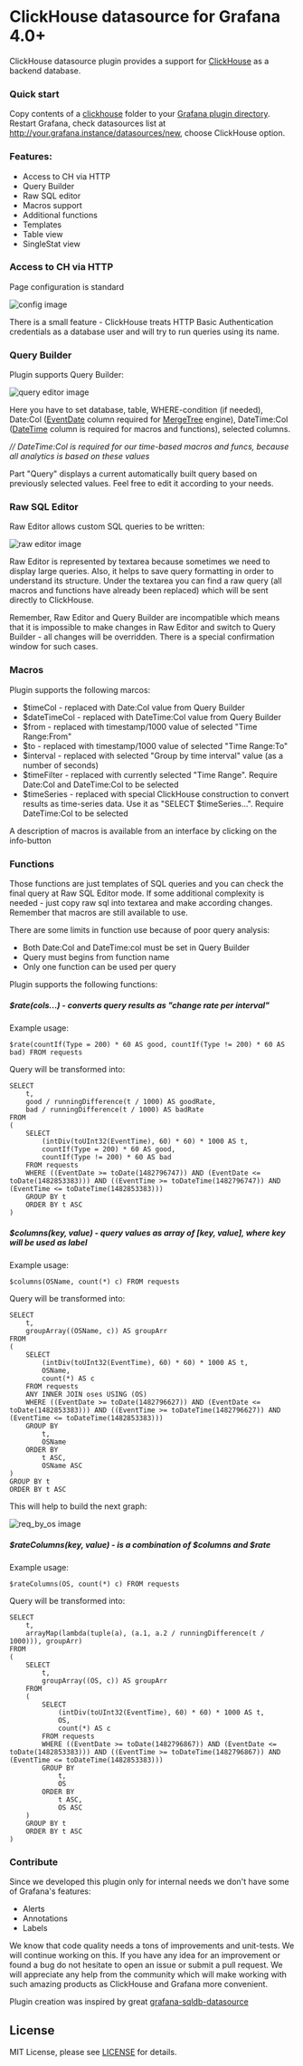# ClickHouse datasource for Grafana 4.0+

ClickHouse datasource plugin provides a support for [ClickHouse](https://clickhouse.yandex) as a backend database.  

### Quick start
Copy contents of a [clickhouse](https://github.com/Vertamedia/clickhouse-grafana/tree/master/clickhouse) folder to your [Grafana plugin directory](http://docs.grafana.org/plugins/installation/#grafana-plugin-directory). Restart Grafana, check datasources list at http://your.grafana.instance/datasources/new, choose ClickHouse option.

### Features:

 * Access to CH via HTTP
 * Query Builder
 * Raw SQL editor
 * Macros support
 * Additional functions
 * Templates
 * Table view
 * SingleStat view


### Access to CH via HTTP
Page configuration is standard

![config image](https://cloud.githubusercontent.com/assets/2902918/21719219/2fc6aa78-d425-11e6-83c0-ad92e068ff4e.png)


There is a small feature - ClickHouse treats HTTP Basic Authentication credentials as a database user and will try to run queries using its name.

### Query Builder

Plugin supports Query Builder:

![query editor image](https://cloud.githubusercontent.com/assets/2902918/21719220/2fddcde8-d425-11e6-8b54-1d8609d9d1cd.png)

Here you have to set database, table, WHERE-condition (if needed), 
Date:Col ([EventDate](https://clickhouse.yandex/reference_en.html#Date) column required for [MergeTree](https://clickhouse.yandex/reference_en.html#MergeTree) engine), 
DateTime:Col ([DateTime](https://clickhouse.yandex/reference_en.html#DateTime) column is required for macros and functions), selected columns.

*// DateTime:Col is required for our time-based macros and funcs, because all analytics is based on these values*

Part "Query" displays a current automatically built query based on previously selected values. Feel free to edit it according to your needs.

### Raw SQL Editor

Raw Editor allows custom SQL queries to be written:

![raw editor image](https://cloud.githubusercontent.com/assets/2902918/21719221/2fea14e0-d425-11e6-9211-5e842169eef3.png)


Raw Editor is represented by textarea because sometimes we need to display large queries. Also, it helps to save query formatting in order to understand its structure. 
Under the textarea you can find a raw query (all macros and functions have already been replaced) which will be sent directly to ClickHouse. 

Remember, Raw Editor and Query Builder are incompatible which means that it is impossible to make changes in Raw Editor and switch to Query Builder - all changes will be overridden. There is a special confirmation window for such cases.

### Macros

Plugin supports the following marcos:

* $timeCol - replaced with Date:Col value from Query Builder
* $dateTimeCol - replaced with DateTime:Col value from Query Builder
* $from - replaced with timestamp/1000 value of selected "Time Range:From"
* $to - replaced with timestamp/1000 value of selected "Time Range:To"
* $interval - replaced with selected "Group by time interval" value (as a number of seconds)
* $timeFilter - replaced with currently selected "Time Range". 
  Require Date:Col and DateTime:Col to be selected
* $timeSeries - replaced with special ClickHouse construction to convert results as time-series data. Use it as "SELECT $timeSeries...". 
Require DateTime:Col to be selected

A description of macros is available from an interface by clicking on the info-button

### Functions

Those functions are just templates of SQL queries and you can check the final query at Raw SQL Editor mode. 
If some additional complexity is needed - just copy raw sql into textarea and make according changes. Remember that macros are still available to use. 

There are some limits in function use because of poor query analysis:
* Both Date:Col and DateTime:col must be set in Query Builder
* Query must begins from function name
* Only one function can be used per query

Plugin supports the following functions:

##### $rate(cols...) - converts query results as "change rate per interval"

Example usage: 
```
$rate(countIf(Type = 200) * 60 AS good, countIf(Type != 200) * 60 AS bad) FROM requests
```

Query will be transformed into:
```
SELECT 
    t, 
    good / runningDifference(t / 1000) AS goodRate, 
    bad / runningDifference(t / 1000) AS badRate
FROM 
(
    SELECT 
        (intDiv(toUInt32(EventTime), 60) * 60) * 1000 AS t, 
        countIf(Type = 200) * 60 AS good, 
        countIf(Type != 200) * 60 AS bad
    FROM requests 
    WHERE ((EventDate >= toDate(1482796747)) AND (EventDate <= toDate(1482853383))) AND ((EventTime >= toDateTime(1482796747)) AND (EventTime <= toDateTime(1482853383)))
    GROUP BY t
    ORDER BY t ASC
) 
```


##### $columns(key, value) - query values as array of [key, value], where key will be used as label

Example usage: 
```
$columns(OSName, count(*) c) FROM requests
```

Query will be transformed into:
```
SELECT 
    t, 
    groupArray((OSName, c)) AS groupArr
FROM 
(
    SELECT 
        (intDiv(toUInt32(EventTime), 60) * 60) * 1000 AS t, 
        OSName, 
        count(*) AS c
    FROM requests 
    ANY INNER JOIN oses USING (OS)
    WHERE ((EventDate >= toDate(1482796627)) AND (EventDate <= toDate(1482853383))) AND ((EventTime >= toDateTime(1482796627)) AND (EventTime <= toDateTime(1482853383)))
    GROUP BY 
        t, 
        OSName
    ORDER BY 
        t ASC, 
        OSName ASC
) 
GROUP BY t
ORDER BY t ASC
```

This will help to build the next graph:

![req_by_os image](https://cloud.githubusercontent.com/assets/2902918/21719222/2feabf30-d425-11e6-9042-9d290ef07884.png)


##### $rateColumns(key, value) - is a combination of $columns and $rate

Example usage: 
```
$rateColumns(OS, count(*) c) FROM requests
```

Query will be transformed into:
```
SELECT 
    t, 
    arrayMap(lambda(tuple(a), (a.1, a.2 / runningDifference(t / 1000))), groupArr)
FROM 
(
    SELECT 
        t, 
        groupArray((OS, c)) AS groupArr
    FROM 
    (
        SELECT 
            (intDiv(toUInt32(EventTime), 60) * 60) * 1000 AS t, 
            OS, 
            count(*) AS c
        FROM requests 
        WHERE ((EventDate >= toDate(1482796867)) AND (EventDate <= toDate(1482853383))) AND ((EventTime >= toDateTime(1482796867)) AND (EventTime <= toDateTime(1482853383)))
        GROUP BY 
            t, 
            OS
        ORDER BY 
            t ASC, 
            OS ASC
    ) 
    GROUP BY t
    ORDER BY t ASC
) 

```


### Contribute

Since we developed this plugin only for internal needs we don't have some of Grafana's features:

* Alerts
* Annotations
* Labels

We know that code quality needs a tons of improvements and unit-tests. We will continue working on this. 
If you have any idea for an improvement or found a bug do not hesitate to open an issue or submit a pull request. 
We will appreciate any help from the community which will make working with such amazing products as ClickHouse and Grafana more convenient.


Plugin creation was inspired by great [grafana-sqldb-datasource](https://github.com/sraoss/grafana-sqldb-datasource)

License
-------
MIT License, please see [LICENSE](https://github.com/Vertamedia/clickhouse-grafana/blob/master/LICENSE) for details.

